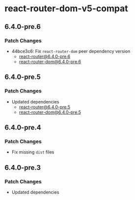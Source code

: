 # react-router-dom-v5-compat

## 6.4.0-pre.6

### Patch Changes

- 44bce3c6: Fix `react-router-dom` peer dependency version
  - react-router@6.4.0-pre.6
  - react-router-dom@6.4.0-pre.6

## 6.4.0-pre.5

### Patch Changes

- Updated dependencies
  - react-router@6.4.0-pre.5
  - react-router-dom@6.4.0-pre.5

## 6.4.0-pre.4

### Patch Changes

- Fix missing `dist` files

## 6.4.0-pre.3

### Patch Changes

- Updated dependencies

